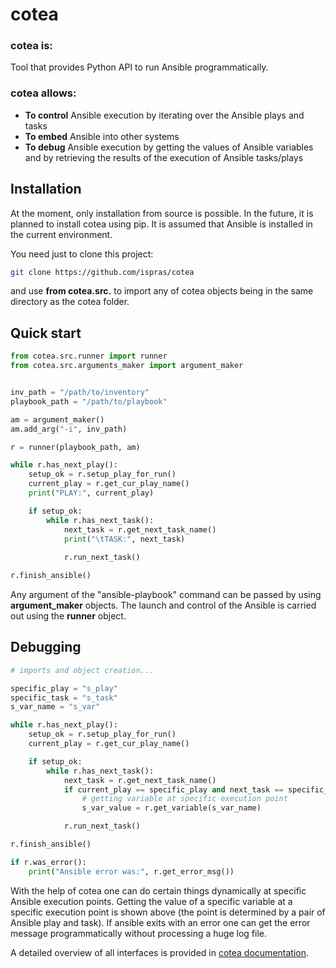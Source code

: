 # cotea

### cotea is:
Tool that provides Python API to run Ansible programmatically.

### cotea allows:
- **To control** Ansible execution by iterating over the Ansible plays and tasks
- **To embed** Ansible into other systems
- **To debug** Ansible execution by getting the values of Ansible variables and by retrieving the results of the execution of Ansible tasks/plays

## Installation
At the moment, only installation from source is possible. In the future, it is planned to install cotea using pip. 
It is assumed that Ansible is installed in the current environment.

You need just to clone this project:
```bash
git clone https://github.com/ispras/cotea
```
and use **from cotea.src.** to import any of cotea objects being in the same directory as the cotea folder. 

## Quick start
```python
from cotea.src.runner import runner
from cotea.src.arguments_maker import argument_maker


inv_path = "/path/to/inventory"
playbook_path = "/path/to/playbook"

am = argument_maker()
am.add_arg("-i", inv_path)

r = runner(playbook_path, am)

while r.has_next_play():
    setup_ok = r.setup_play_for_run()
    current_play = r.get_cur_play_name()
    print("PLAY:", current_play)

    if setup_ok:
        while r.has_next_task():
            next_task = r.get_next_task_name()
            print("\tTASK:", next_task)
            
            r.run_next_task()

r.finish_ansible()
```
Any argument of the "ansible-playbook" command can be passed by using **argument_maker** objects.
The launch and control of the Ansible is carried out using the **runner** object.

## Debugging 

```python
# imports and object creation...

specific_play = "s_play"
specific_task = "s_task"
s_var_name = "s_var"

while r.has_next_play():
    setup_ok = r.setup_play_for_run()
    current_play = r.get_cur_play_name()

    if setup_ok:
        while r.has_next_task():
            next_task = r.get_next_task_name()
            if current_play == specific_play and next_task == specific_task:
                # getting variable at specific execution point
                s_var_value = r.get_variable(s_var_name)

            r.run_next_task()

r.finish_ansible()

if r.was_error():
    print("Ansible error was:", r.get_error_msg())
```
With the help of cotea one can do certain things dynamically at specific Ansible execution points. Getting the value of a specific variable at a specific execution point is shown above (the point is determined by a pair of Ansible play and task). If ansible exits with an error one can get the error message programmatically without processing a huge log file.

A detailed overview of all interfaces is provided in [cotea documentation](https://github.com/ispras/cotea/blob/main/docs/cotea_docs.md).